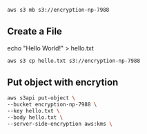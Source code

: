 
```sh
aws s3 mb s3://encryption-np-7988
```

## Create a File

echo "Hello World!" > hello.txt

```sh
aws s3 cp hello.txt s3://encryption-np-7988
```

## Put object with encrytion

```sh
aws s3api put-object \
--bucket encryption-np-7988 \
--key hello.txt \
--body hello.txt \
--server-side-encryption aws:kms \

```


